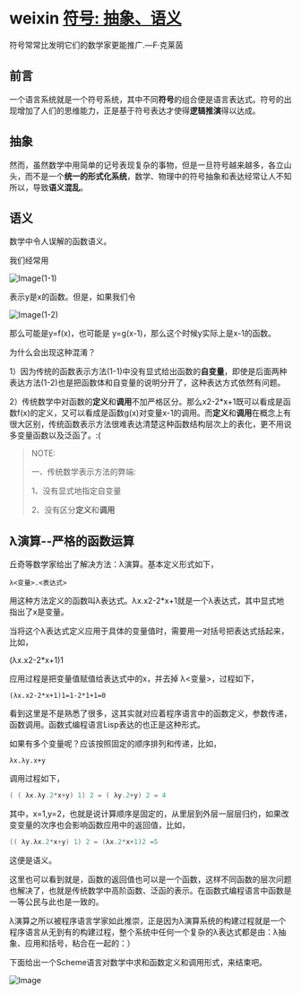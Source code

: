 # weixin [符号: 抽象、语义](https://mp.weixin.qq.com/s?__biz=MzIwMDgyNzUzNw==&mid=2247483658&idx=1&sn=2dde89033d2fef0cba307db9b8b5489e&scene=0#wechat_redirect)

符号常常比发明它们的数学家更能推广.—F·克莱茵



## 前言

一个语言系统就是一个符号系统，其中不同**符号**的组合便是语言表达式。符号的出现增加了人们的思维能力，正是基于符号表达才使得**逻辑推演**得以达成。



## 抽象

然而，虽然数学中用简单的记号表现复杂的事物，但是一旦符号越来越多，各立山头，而不是一个**统一的形式化系统**，数学、物理中的符号抽象和表达经常让人不知所以，导致**语义混乱**。

## 语义

数学中令人误解的函数语义。



我们经常用



![Image](http://mmbiz.qpic.cn/mmbiz/NLX8QiaNibjBKHndJ1SPuhh2vXsI4mlEgnvozx1JEEv5TC4glkKZoBCFduDcxVMwqYYLXaf6wlBIxORe0sulk5qw/640?wx_fmt=png&wxfrom=5&wx_lazy=1&wx_co=1)(1-1)

表示y是x的函数。但是，如果我们令

![Image](http://mmbiz.qpic.cn/mmbiz/NLX8QiaNibjBKHndJ1SPuhh2vXsI4mlEgnrR7BH58ib5icgSzyr9SRm5ECPPJa8JiaFIgYr0hUBXdWTScTcKDGBdN0w/640?wx_fmt=png&wxfrom=5&wx_lazy=1&wx_co=1)(1-2)

那么可能是y=f(x)，也可能是 y=g(x-1)，那么这个时候y实际上是x-1的函数。



为什么会出现这种混淆？

1）因为传统的函数表示方法(1-1)中没有显式给出函数的**自变量**，即使是后面两种表达方法(1-2)也是把函数体和自变量的说明分开了，这种表达方式依然有问题。

2）传统数学中对函数的**定义**和**调用**不加严格区分。那么x2-2*x+1既可以看成是函数f(x)的定义，又可以看成是函数g(x)对变量x-1的调用。而**定义**和**调用**在概念上有很大区别，传统函数表示方法很难表达清楚这种函数结构层次上的表化，更不用说多变量函数以及泛函了。:(

> NOTE:
>
> 一、传统数学表示方法的弊端:
>
> 1、没有显式地指定自变量
>
> 2、没有区分**定义**和**调用**

## λ演算--严格的函数运算

丘奇等数学家给出了解决方法：λ演算。基本定义形式如下，

```
λ<变量>.<表达式>
```

用这种方法定义的函数叫λ表达式。λx.x2-2*x+1就是一个λ表达式，其中显式地指出了x是变量。

当将这个λ表达式定义应用于具体的变量值时，需要用一对括号把表达式括起来，比如，

(λx.x2-2*x+1)1

应用过程是把变量值赋值给表达式中的x，并去掉 λ<变量>，过程如下，

```
(λx.x2-2*x+1)1=1-2*1+1=0
```

看到这里是不是熟悉了很多，这其实就对应着程序语言中的函数定义，参数传递，函数调用。函数式编程语言Lisp表达的也正是这种形式。

如果有多个变量呢？应该按照固定的顺序排列和传递，比如，

```
λx.λy.x+y
```

调用过程如下，

```c++
( ( λx.λy.2*x+y) 1) 2 = ( λy.2+y) 2 = 4
```

其中，x=1,y=2，也就是说计算顺序是固定的，从里层到外层一层层归约，如果改变变量的次序也会影响函数应用中的返回值，比如，

```c++
(( λy.λx.2*x+y) 1) 2 = (λx.2*x+1)2 =5
```

这便是语义。

这里也可以看到就是，函数的返回值也可以是一个函数，这样不同函数的层次问题也解决了，也就是传统数学中高阶函数、泛函的表示。在函数式编程语言中函数是一等公民与此也是一致的。

λ演算之所以被程序语言学家如此推崇，正是因为λ演算系统的构建过程就是一个程序语言从无到有的构建过程，整个系统中任何一个复杂的λ表达式都是由：λ抽象、应用和括号，粘合在一起的：）

下面给出一个Scheme语言对数学中求和函数定义和调用形式，来结束吧。


![Image](http://mmbiz.qpic.cn/mmbiz/NLX8QiaNibjBIQrVyia1nZIPxM0a6MJPmaMCNoU0KrkC8RSmu7c4MvDrRFsVicpzu0nwLSWJ8t5w8OIHUU2zBhia0ibA/640?wx_fmt=png&wxfrom=5&wx_lazy=1&wx_co=1)